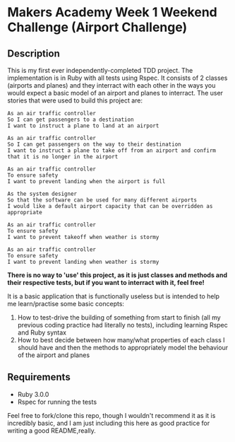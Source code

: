 # Makers Academy Week 1 Weekend Challenge (Airport Challenge)

## Description

This is my first ever independently-completed TDD project. The implementation is in Ruby with all tests using Rspec. It consists of 2 classes (airports and planes) and they interract with each other in the ways you would expect a basic model of an airport and planes to interract. The user stories that were used to build this project are:

```
As an air traffic controller 
So I can get passengers to a destination 
I want to instruct a plane to land at an airport

As an air traffic controller 
So I can get passengers on the way to their destination 
I want to instruct a plane to take off from an airport and confirm that it is no longer in the airport

As an air traffic controller 
To ensure safety 
I want to prevent landing when the airport is full 

As the system designer
So that the software can be used for many different airports
I would like a default airport capacity that can be overridden as appropriate

As an air traffic controller 
To ensure safety 
I want to prevent takeoff when weather is stormy 

As an air traffic controller 
To ensure safety 
I want to prevent landing when weather is stormy 
```

**There is no way to 'use' this project, as it is just classes and methods and their respective tests, but if you want to interract with it, feel free!**

It is a basic application that is functionally useless but is intended to help me learn/practise some basic concepts:

1. How to test-drive the building of something from start to finish (all my previous coding practice had literally no tests), including learning Rspec and Ruby syntax
2. How to best decide between how many/what properties of each class I should have and then the methods to appropriately model the behaviour of the airport and planes

## Requirements
- Ruby 3.0.0
- Rspec for running the tests

Feel free to fork/clone this repo, though I wouldn't recommend it as it is incredibly basic, and I am just including this here as good practice for writing a good README,really.



